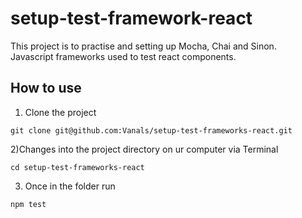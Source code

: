 # setup-test-framework-react

This project is to practise  and setting up Mocha, Chai and Sinon. </br>
Javascript frameworks used to test react components.

## How to use

1) Clone the project
```
git clone git@github.com:Vanals/setup-test-frameworks-react.git
```
2)Changes into the project directory on ur computer via Terminal
```
cd setup-test-frameworks-react
```
3) Once in the folder run
```
npm test
```
